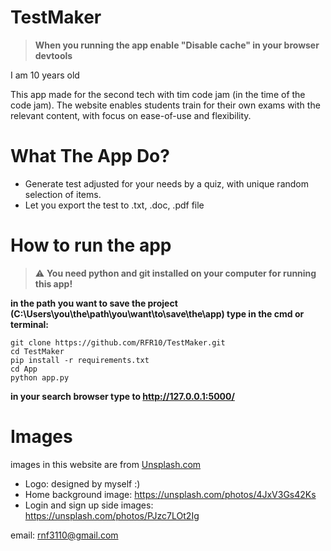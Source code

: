 # TestMaker

> **When you running the app enable "Disable cache" in your browser devtools**

I am 10 years old

This app made for the second tech with tim code jam (in the time of the code jam).
The website enables students train for their own exams with the relevant content, with focus on ease-of-use and flexibility.

# What The App Do?

* Generate test adjusted for your needs by a quiz, with unique random selection of items.
* Let you export the test to .txt, .doc, .pdf file

# How to run the app

> :warning: **You need python and git installed on your computer for running this app!**

**in the path you want to save the project (C:\Users\you\the\path\you\want\to\save\the\app) type in the cmd or terminal:**
```code
git clone https://github.com/RFR10/TestMaker.git
cd TestMaker
pip install -r requirements.txt
cd App
python app.py

```
**in your search browser type to http://127.0.0.1:5000/**


# Images
images in this website are from [Unsplash.com](https://unsplash.com/)


* Logo: designed by myself :)
* Home background image: https://unsplash.com/photos/4JxV3Gs42Ks
* Login and sign up side images: https://unsplash.com/photos/PJzc7LOt2Ig




email:
rnf3110@gmail.com